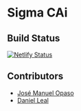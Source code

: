# Sigma CAi

## Build Status

[![Netlify Status](https://api.netlify.com/api/v1/badges/4c32a473-53f2-4a78-8954-55c65c491e83/deploy-status)](https://app.netlify.com/sites/optimistic-boyd-4574f1/deploys)

## Contributors

- [José Manuel Opaso](https://github.com/jmopaso)
- [Daniel Leal](https://github.com/daleal)
